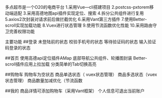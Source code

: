 多点超市是一个O20的电商平台
1.采用Vue—cli搭建项目
2.postcss-pxtorem移动端适配
3.采用高德地图api插件实现定位、搜索
4.拆分公共组件进行复用
5.axios2次封装对请求前后做拦截优化
6.采用Vant第三方插件
7.使用Better-scroll实现加载功能
8.Vuex进行状态管理
9.使用节流函数优化性能
10.采用路由守卫完善权限功能

主要功能
##登录
未登陆前的状态
校验手机号的状态
等待验证码的状态
输入验证码登录的状态

##首页
使用高德api定位插件AMap
底部导航公共组件、轮播图封装
Better-scroll插件应用上拉加载
分类简单的Tab切换高亮

##购物车
购物车为空状态
商品单选状态（ vuex状态管理）
商品多选状态（vuex状态管理）
商品数量加减优化（节流函数

##我的
商品详情可添加购物车（采用Vant框架）
个人信息可退出当前账户
